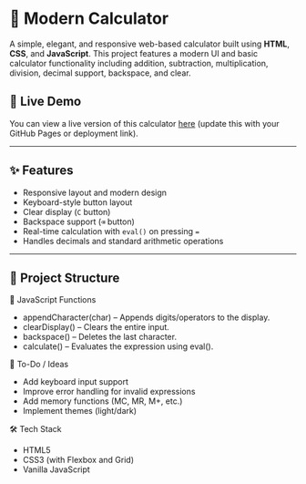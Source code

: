 # 🧮 Modern Calculator

A simple, elegant, and responsive web-based calculator built using **HTML**, **CSS**, and **JavaScript**. This project features a modern UI and basic calculator functionality including addition, subtraction, multiplication, division, decimal support, backspace, and clear.

## 🚀 Live Demo

You can view a live version of this calculator [here](#) (update this with your GitHub Pages or deployment link).

---

## ✨ Features

- Responsive layout and modern design
- Keyboard-style button layout
- Clear display (`C` button)
- Backspace support (`⌫` button)
- Real-time calculation with `eval()` on pressing `=`
- Handles decimals and standard arithmetic operations

---

## 📁 Project Structure


🧠 JavaScript Functions
- appendCharacter(char) – Appends digits/operators to the display.
- clearDisplay() – Clears the entire input.
- backspace() – Deletes the last character.
- calculate() – Evaluates the expression using eval().

📌 To-Do / Ideas
- Add keyboard input support
- Improve error handling for invalid expressions
- Add memory functions (MC, MR, M+, etc.)
- Implement themes (light/dark)

🛠️ Tech Stack
- HTML5
- CSS3 (with Flexbox and Grid)
- Vanilla JavaScript
